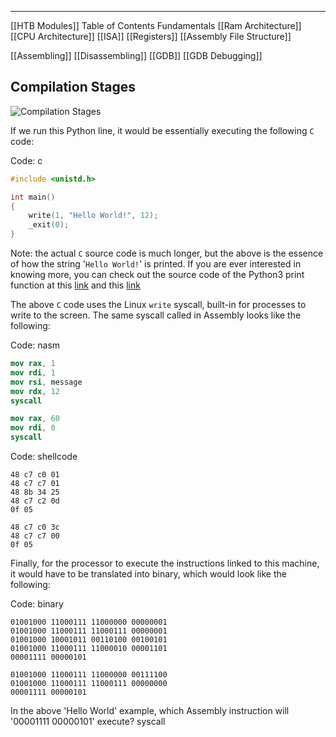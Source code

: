 
---
[[HTB Modules]]
Table of Contents
Fundamentals
[[Ram Architecture]]
[[CPU Architecture]]
[[ISA]]
[[Registers]]
[[Assembly File Structure]]


[[Assembling]]
[[Disassembling]]
[[GDB]]
[[GDB Debugging]]



## Compilation Stages

![Compilation Stages](https://academy.hackthebox.com/storage/modules/85/assembly_Compilation_Stages_1.jpg)

If we run this Python line, it would be essentially executing the following `C` code:

Code: c

```c
#include <unistd.h>

int main()
{
    write(1, "Hello World!", 12);
    _exit(0);
}
```

Note: the actual `C` source code is much longer, but the above is the essence of how the string '`Hello World!`' is printed. If you are ever interested in knowing more, you can check out the source code of the Python3 print function at this [link](https://github.com/python/cpython/blob/0332e569c12d3dc97171546c6dc10e42c27de34b/Python/bltinmodule.c#L1829) and this [link](https://github.com/python/cpython/blob/9975cc5008c795e069ce11e2dbed2110cc12e74e/Objects/fileobject.c#L119)

The above `C` code uses the Linux `write` syscall, built-in for processes to write to the screen. The same syscall called in Assembly looks like the following:

Code: nasm

```nasm
mov rax, 1
mov rdi, 1
mov rsi, message
mov rdx, 12
syscall

mov rax, 60
mov rdi, 0
syscall
```

Code: shellcode

```shellcode
48 c7 c0 01
48 c7 c7 01
48 8b 34 25
48 c7 c2 0d
0f 05

48 c7 c0 3c
48 c7 c7 00
0f 05
```

Finally, for the processor to execute the instructions linked to this machine, it would have to be translated into binary, which would look like the following:

Code: binary

```binary
01001000 11000111 11000000 00000001
01001000 11000111 11000111 00000001
01001000 10001011 00110100 00100101
01001000 11000111 11000010 00001101 
00001111 00000101

01001000 11000111 11000000 00111100 
01001000 11000111 11000111 00000000 
00001111 00000101
```
In the above 'Hello World' example, which Assembly instruction will '00001111 00000101' execute?
syscall

